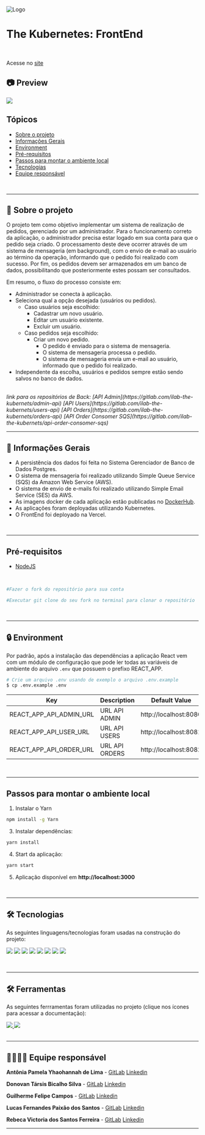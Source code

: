 ![Logo](https://www.notion.so/image/https%3A%2F%2Fbutecotecnologico.com.br%2Fkubernetes-explicado%2Fk8s-logo.png?table=block&id=4bdd526d-997b-4b7a-aff3-60f6d830cb8e&spaceId=b5bde1f6-a69d-4d6a-ba92-e85e080fe677&width=150&height=150&userId=8a4a1998-bbe3-4ecd-8da4-81ad9f899b9c&cache=v2)

# The Kubernetes: FrontEnd

</br>

Acesse no [site](https://front-desafio-final.vercel.app/)<br>

<h2>📷 Preview</h2>
<img src="./src/assets/gravacao_tela.mp4">

## Tópicos

- [Sobre o projeto](#-sobre-o-projeto)
- [Informações Gerais](#-informações-gerais)
- [Environment](#-environment)
- [Pré-requisitos](#-pré-requisitos)
- [Passos para montar o ambiente local](#-passos-para-montar-o-ambiente-local)
- [Tecnologias](#-tecnologias)
- [Equipe responsável](#-equipe-responsável)

<br/>
<hr/>

## 📌 Sobre o projeto

<p>
O projeto tem como objetivo implementar um sistema de realização de pedidos, gerenciado por um administrador. Para o funcionamento correto da aplicação, o administrador precisa estar logado em sua conta para que o pedido seja criado. O processamento deste deve ocorrer através de um sistema de mensageria (em background), com o envio de e-mail ao usuário ao término da operação, informando que o pedido foi realizado com sucesso.
Por fim, os pedidos devem ser armazenados em um banco de dados, possibilitando que posteriormente estes possam ser consultados.
</p>

Em resumo, o fluxo do processo consiste em:

- Administrador se conecta à aplicação.
- Seleciona qual a opção desejada (usuários ou pedidos).
  - Caso usuários seja escolhido:
    - Cadastrar um novo usuário.
    - Editar um usuário existente.
    - Excluir um usuário.
  - Caso pedidos seja escolhido:
    - Criar um novo pedido.
      - O pedido é enviado para o sistema de mensageria.
      - O sistema de mensageria processa o pedido.
      - O sistema de mensageria envia um e-mail ao usuário, informado que o pedido foi realizado.
- Independente da escolha, usuários e pedidos sempre estão sendo salvos no banco de dados.

</br>

<em>
    link para os repositórios de Back:
    [API Admin](https://gitlab.com/ilab-the-kubernets/admin-api)
    [API Users](https://gitlab.com/ilab-the-kubernets/users-api)
    [API Orders](https://gitlab.com/ilab-the-kubernets/orders-api)
    [API Order Consomer SQS](https://gitlab.com/ilab-the-kubernets/api-order-consomer-sqs)
</em>

<br/>
<hr/>

## 📝 Informações Gerais

- A persistência dos dados foi feita no Sistema Gerenciador de Banco de Dados Postgres.
- O sistema de mensageria foi realizado utilizando Simple Queue Service (SQS) da Amazon Web Service (AWS).
- O sistema de envio de e-mails foi realizado utilizando Simple Email Service (SES) da AWS.
- As imagens docker de cada aplicação estão publicadas no [DockerHub](https://hub.docker.com/).
- As aplicações foram deployadas utilizando Kubernetes.
- O FrontEnd foi deployado na Vercel.

<br/>
<hr/>

## Pré-requisitos

- [NodeJS](https://nodejs.org/en/download/)

</br>

```bash
#Fazer o fork do repositório para sua conta

#Executar git clone do seu fork no terminal para clonar o repositório
```

<br/>
<hr/>

## 🔒 Environment

Por padrão, após a instalação das dependências a aplicação React vem com um módulo de configuração que pode ler todas as variáveis ​​de ambiente do arquivo `.env` que possuem o prefixo REACT_APP.

```bash
# Crie um arquivo .env usando de exemplo o arquivo .env.example
$ cp .env.example .env
```

| Key                     | Description    | Default Value         |
| ----------------------- | -------------- | --------------------- |
| REACT_APP_API_ADMIN_URL | URL API ADMIN  | http://localhost:8080 |
| REACT_APP_API_USER_URL  | URL API USERS  | http://localhost:8081 |
| REACT_APP_API_ORDER_URL | URL API ORDERS | http://localhost:8082 |

<br/>
<hr/>

## Passos para montar o ambiente local

1. Instalar o Yarn

```sh
npm install -g Yarn
```

3. Instalar dependências:

```sh
yarn install
```

4. Start da aplicação:

```sh
yarn start
```

5. Aplicação disponível em **http://localhost:3000**

<br/>
<hr/>

## 🛠 Tecnologias

As seguintes linguagens/tecnologias foram usadas na construção do projeto:

<div>
  
  <img src="https://img.shields.io/badge/HTML5-E34F26?style=for-the-badge&logo=html5&logoColor=white
" target="_blank">
  <img src="https://img.shields.io/badge/CSS3-1572B6?style=for-the-badge&logo=css3&logoColor=white
" target="_blank">
  <img src="https://img.shields.io/badge/JavaScript-F7DF1E?style=for-the-badge&logo=javascript&logoColor=black" target="_blank">
  <img src="https://img.shields.io/badge/React-20232A?style=for-the-badge&logo=react&logoColor=61DAFB
" target="_blank">
  <img src="https://img.shields.io/badge/styled--components-DB7093?style=for-the-badge&logo=styled-components&logoColor=white
" target="_blank">
  <img src="https://img.shields.io/badge/React_Router-CA4245?style=for-the-badge&logo=react-router&logoColor=white
" target="_blank">
  <img src="https://img.shields.io/badge/eslint-3A33D1?style=for-the-badge&logo=eslint&logoColor=white
" target="_blank">
  <img src="https://img.shields.io/badge/prettier-1A2C34?style=for-the-badge&logo=prettier&logoColor=F7BA3E
" target="_blank">
  
</div>

<br/>
<hr/>

## 🛠 Ferramentas

As seguintes ferrramentas foram utilizadas no projeto (clique nos ícones para acessar a documentação):

<div>
    <a href=https://donovan-tarsis.atlassian.net/jira/software/projects/KG4/boards/2>
        <img src="https://img.shields.io/badge/Jira-0052CC?style=for-the-badge&logo=Jira&logoColor=white" target="_blank">
    </a>
    <a href=https://www.notion.so/d797dd90bf404eb889490c76731514e7?v=fd976418c0704b7c9205a5dc80db1826>
        <img src="https://img.shields.io/badge/Notion-000000?style=for-the-badge&logo=notion&logoColor=white" target="_blank">
    </a>
</div>

<br/>
<hr/>

## 👩‍💻🧑‍💻 Equipe responsável

**Antônia Pamela Yhaohannah de Lima** - [GitLab](https://gitlab.com/yhaohannah.lima) [Linkedin](https://www.linkedin.com/in/yhaohannah-lima-954690216/)

**Donovan Társis Bicalho Silva** - [GitLab](https://gitlab.com/donovan.tarsis) [Linkedin](https://www.linkedin.com/in/donovan-tarsis/)

**Guilherme Felipe Campos** - [GitLab](https://gitlab.com/GuilhermeFelipeCampos) [Linkedin](https://www.linkedin.com/in/guilhermefelipecampos/)

**Lucas Fernandes Paixão dos Santos** - [GitLab](https://gitlab.com/lucasfpds) [Linkedin](https://www.linkedin.com/in/lfpds/)

**Rebeca Victoria dos Santos Ferreira** - [GitLab](https://gitlab.com/rvsfrebeca1) [Linkedin](https://www.linkedin.com/in/rebecaferreirajs/)

---
